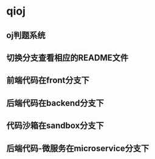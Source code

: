 # qioj
## oj判题系统
## 切换分支查看相应的README文件
## 前端代码在front分支下
## 后端代码在backend分支下
## 代码沙箱在sandbox分支下
## 后端代码-微服务在microservice分支下
